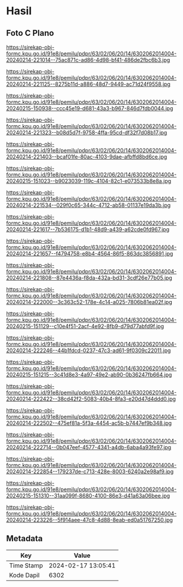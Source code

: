 # Hasil

## Foto C Plano

https://sirekap-obj-formc.kpu.go.id/91e8/pemilu/pdpr/63/02/06/20/14/6302062014004-20240214-221014--75ac871c-ad86-4d98-bf41-486de2fbc6b3.jpg

https://sirekap-obj-formc.kpu.go.id/91e8/pemilu/pdpr/63/02/06/20/14/6302062014004-20240214-221125--8275b11d-a886-48d7-9449-ac71d24f9558.jpg

https://sirekap-obj-formc.kpu.go.id/91e8/pemilu/pdpr/63/02/06/20/14/6302062014004-20240215-150938--ccc45e19-d681-43a3-b967-846d7fdb0044.jpg

https://sirekap-obj-formc.kpu.go.id/91e8/pemilu/pdpr/63/02/06/20/14/6302062014004-20240214-221323--b08d5d7f-9758-4ffa-95cd-df32f7d08b17.jpg

https://sirekap-obj-formc.kpu.go.id/91e8/pemilu/pdpr/63/02/06/20/14/6302062014004-20240214-221403--bcaf01fe-80ac-4103-9dae-afbffd8bd6ce.jpg

https://sirekap-obj-formc.kpu.go.id/91e8/pemilu/pdpr/63/02/06/20/14/6302062014004-20240215-151023--b9023039-119c-4104-82c1-e073533b8e8a.jpg

https://sirekap-obj-formc.kpu.go.id/91e8/pemilu/pdpr/63/02/06/20/14/6302062014004-20240214-221534--029f0c65-344c-4712-ab58-01137e19da3b.jpg

https://sirekap-obj-formc.kpu.go.id/91e8/pemilu/pdpr/63/02/06/20/14/6302062014004-20240214-221617--7b536175-d1b1-48d9-a439-a62cde0fd967.jpg

https://sirekap-obj-formc.kpu.go.id/91e8/pemilu/pdpr/63/02/06/20/14/6302062014004-20240214-221657--f4794758-e8b4-4564-86f5-863dc3856891.jpg

https://sirekap-obj-formc.kpu.go.id/91e8/pemilu/pdpr/63/02/06/20/14/6302062014004-20240214-221808--87e4436a-f8da-432a-bd31-3cdf26e77b05.jpg

https://sirekap-obj-formc.kpu.go.id/91e8/pemilu/pdpr/63/02/06/20/14/6302062014004-20240214-222000--3c363c52-178e-4c14-a025-7806b81ea02f.jpg

https://sirekap-obj-formc.kpu.go.id/91e8/pemilu/pdpr/63/02/06/20/14/6302062014004-20240215-151129--c10e4f51-2acf-4e92-8fb9-d79d77abfd9f.jpg

https://sirekap-obj-formc.kpu.go.id/91e8/pemilu/pdpr/63/02/06/20/14/6302062014004-20240214-222246--44b1fdcd-0237-47c3-ad61-9f0309c22011.jpg

https://sirekap-obj-formc.kpu.go.id/91e8/pemilu/pdpr/63/02/06/20/14/6302062014004-20240215-151215--3c41d8e3-4a97-49e2-ab90-0b36247fb664.jpg

https://sirekap-obj-formc.kpu.go.id/91e8/pemilu/pdpr/63/02/06/20/14/6302062014004-20240214-222422--38cd42f2-5083-40b4-8fa3-e20d47d4ddd0.jpg

https://sirekap-obj-formc.kpu.go.id/91e8/pemilu/pdpr/63/02/06/20/14/6302062014004-20240214-222502--475ef81a-5f3a-4454-ac5b-b7447ef9b348.jpg

https://sirekap-obj-formc.kpu.go.id/91e8/pemilu/pdpr/63/02/06/20/14/6302062014004-20240214-222714--0b047eef-4577-4341-a4db-6aba4a93fe97.jpg

https://sirekap-obj-formc.kpu.go.id/91e8/pemilu/pdpr/63/02/06/20/14/6302062014004-20240214-222854--179237de-c713-428e-8003-6240a2e98af9.jpg

https://sirekap-obj-formc.kpu.go.id/91e8/pemilu/pdpr/63/02/06/20/14/6302062014004-20240215-151310--31aa099f-8680-4100-86e3-d41a63a06bee.jpg

https://sirekap-obj-formc.kpu.go.id/91e8/pemilu/pdpr/63/02/06/20/14/6302062014004-20240214-223226--5f914aee-47c8-4d88-8eab-ed0a51767250.jpg


## Metadata

| Key        | Value               |
| ---------- | ------------------- |
| Time Stamp | 2024-02-17 13:05:41 |
| Kode Dapil | 6302                |



